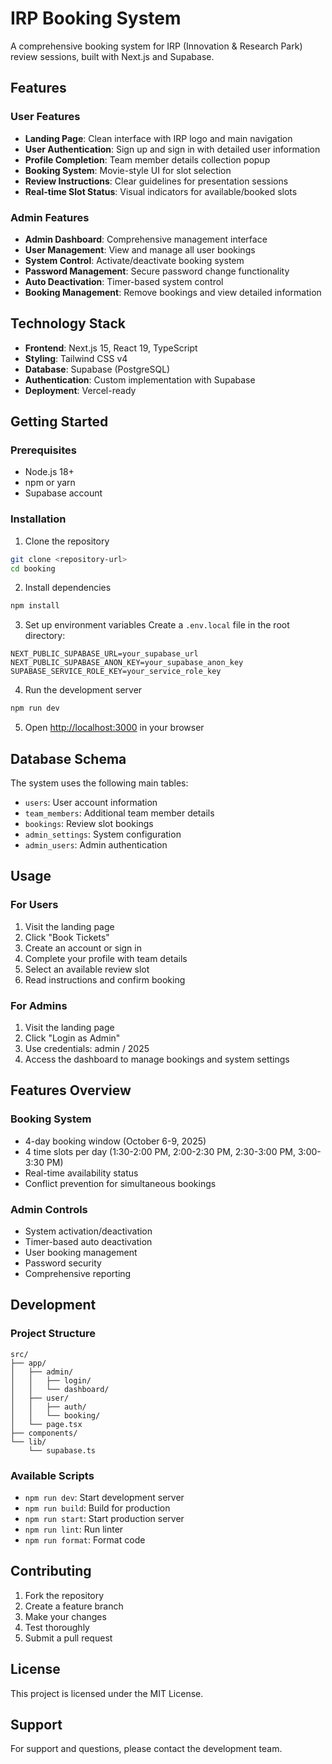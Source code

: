 # IRP Booking System

A comprehensive booking system for IRP (Innovation & Research Park) review sessions, built with Next.js and Supabase.

## Features

### User Features
- **Landing Page**: Clean interface with IRP logo and main navigation
- **User Authentication**: Sign up and sign in with detailed user information
- **Profile Completion**: Team member details collection popup
- **Booking System**: Movie-style UI for slot selection
- **Review Instructions**: Clear guidelines for presentation sessions
- **Real-time Slot Status**: Visual indicators for available/booked slots

### Admin Features
- **Admin Dashboard**: Comprehensive management interface
- **User Management**: View and manage all user bookings
- **System Control**: Activate/deactivate booking system
- **Password Management**: Secure password change functionality
- **Auto Deactivation**: Timer-based system control
- **Booking Management**: Remove bookings and view detailed information

## Technology Stack

- **Frontend**: Next.js 15, React 19, TypeScript
- **Styling**: Tailwind CSS v4
- **Database**: Supabase (PostgreSQL)
- **Authentication**: Custom implementation with Supabase
- **Deployment**: Vercel-ready

## Getting Started

### Prerequisites
- Node.js 18+ 
- npm or yarn
- Supabase account

### Installation

1. Clone the repository
```bash
git clone <repository-url>
cd booking
```

2. Install dependencies
```bash
npm install
```

3. Set up environment variables
Create a `.env.local` file in the root directory:
```env
NEXT_PUBLIC_SUPABASE_URL=your_supabase_url
NEXT_PUBLIC_SUPABASE_ANON_KEY=your_supabase_anon_key
SUPABASE_SERVICE_ROLE_KEY=your_service_role_key
```

4. Run the development server
```bash
npm run dev
```

5. Open [http://localhost:3000](http://localhost:3000) in your browser

## Database Schema

The system uses the following main tables:
- `users`: User account information
- `team_members`: Additional team member details
- `bookings`: Review slot bookings
- `admin_settings`: System configuration
- `admin_users`: Admin authentication

## Usage

### For Users
1. Visit the landing page
2. Click "Book Tickets"
3. Create an account or sign in
4. Complete your profile with team details
5. Select an available review slot
6. Read instructions and confirm booking

### For Admins
1. Visit the landing page
2. Click "Login as Admin"
3. Use credentials: admin / 2025
4. Access the dashboard to manage bookings and system settings

## Features Overview

### Booking System
- 4-day booking window (October 6-9, 2025)
- 4 time slots per day (1:30-2:00 PM, 2:00-2:30 PM, 2:30-3:00 PM, 3:00-3:30 PM)
- Real-time availability status
- Conflict prevention for simultaneous bookings

### Admin Controls
- System activation/deactivation
- Timer-based auto deactivation
- User booking management
- Password security
- Comprehensive reporting

## Development

### Project Structure
```
src/
├── app/
│   ├── admin/
│   │   ├── login/
│   │   └── dashboard/
│   ├── user/
│   │   ├── auth/
│   │   └── booking/
│   └── page.tsx
├── components/
└── lib/
    └── supabase.ts
```

### Available Scripts
- `npm run dev`: Start development server
- `npm run build`: Build for production
- `npm run start`: Start production server
- `npm run lint`: Run linter
- `npm run format`: Format code

## Contributing

1. Fork the repository
2. Create a feature branch
3. Make your changes
4. Test thoroughly
5. Submit a pull request

## License

This project is licensed under the MIT License.

## Support

For support and questions, please contact the development team.